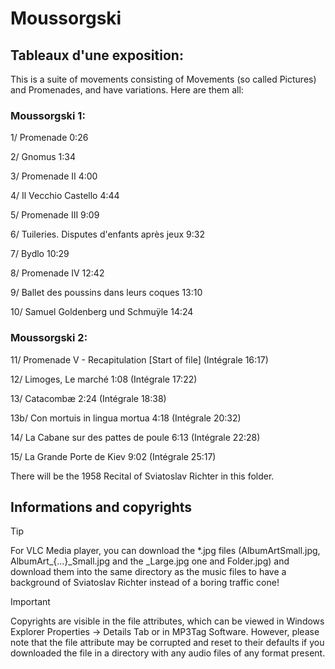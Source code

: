 # Moussorgski

## Tableaux d'une exposition:

This is a suite of movements consisting of Movements (so called Pictures) and Promenades, and have variations. Here are them all:

### Moussorgski 1:

1/ Promenade 0:26

2/ Gnomus 1:34

3/ Promenade II 4:00

4/ Il Vecchio Castello 4:44

5/ Promenade III 9:09

6/ Tuileries. Disputes d'enfants après jeux 9:32

7/ Bydlo 10:29

8/ Promenade IV 12:42

9/ Ballet des poussins dans leurs coques 13:10

10/ Samuel Goldenberg und Schmuÿle 14:24

### Moussorgski 2:

11/ Promenade V - Recapitulation [Start of file] (Intégrale 16:17)

12/ Limoges, Le marché 1:08 (Intégrale 17:22)

13/ Catacombæ 2:24 (Intégrale 18:38)

13b/ Con mortuis in lingua mortua 4:18 (Intégrale 20:32)

14/ La Cabane sur des pattes de poule 6:13 (Intégrale 22:28)

15/ La Grande Porte de Kiev 9:02 (Intégrale 25:17)

There will be the 1958 Recital of Sviatoslav Richter in this folder.

## Informations and copyrights

> [!TIP]
> For VLC Media player, you can download the *.jpg files (AlbumArtSmall.jpg, AlbumArt_{...}_Small.jpg and the _Large.jpg one and Folder.jpg) and download them into the same directory as the music files to have a background of Sviatoslav Richter instead of a boring traffic cone!

> [!IMPORTANT]
> Copyrights are visible in the file attributes, which can be viewed in Windows Explorer Properties → Details Tab or in MP3Tag Software. However, please note that the file attribute may be corrupted and reset to their defaults if you downloaded the file in a directory with any audio files of any format present.
